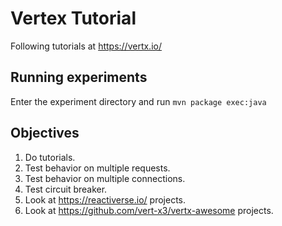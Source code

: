 # Vertex Tutorial

Following tutorials at https://vertx.io/


## Running experiments

Enter the experiment directory and run ```mvn package exec:java```


## Objectives

1) Do tutorials.
2) Test behavior on multiple requests.
3) Test behavior on multiple connections.
4) Test circuit breaker.
5) Look at https://reactiverse.io/ projects.
6) Look at https://github.com/vert-x3/vertx-awesome projects.
